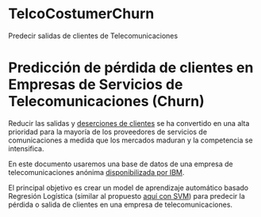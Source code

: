 # TelcoCostumerChurn
Predecir salidas de clientes de Telecomunicaciones


# Predicción de pérdida de clientes en Empresas de Servicios de Telecomunicaciones (Churn)

Reducir las salidas y [deserciones de clientes](https://www.bain.com/insights/breaking-the-back-of-customer-churn/) se ha convertido en una alta prioridad para la mayoría de los proveedores de servicios de comunicaciones a medida que los mercados maduran y la competencia se intensifica.




En este documento usaremos una base de datos de una empresa de telecomunicaciones anónima [disponibilizada por IBM](https://raw.githubusercontent.com/IBM/telco-customer-churn-on-icp4d/master/data/Telco-Customer-Churn.csv).

El principal objetivo es crear un model de aprendizaje automático basado Regresión Logística (similar al propuesto [aquí con SVM](https://github.com/mmcuri/ds_handson/blob/master/Telecom_Churn_Prediction.ipynb)) para predecir la pérdida o salida de clientes en una empresa de telecomunicaciones.
